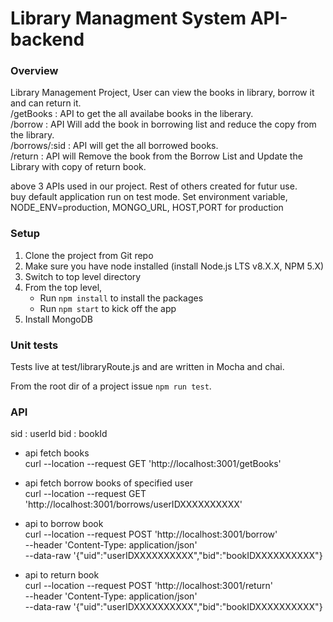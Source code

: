 # Library Managment System API-backend

### Overview
Library Management Project, User can view the books in library, borrow it and can return it.</br>
/getBooks : API to get the all availabe books in the liberary.</br>
/borrow : API Will add the book in borrowing list and reduce the copy from the library.</br>
/borrows/:sid : API will get the all borrowed books.</br>
/return : API will Remove the book from the Borrow List and Update the Library with copy of return book.</br>

above 3 APIs used in our project. Rest of others created for futur use.</br>
buy default application run on test mode. Set environment variable, NODE_ENV=production, MONGO_URL, HOST,PORT for production

### Setup
1. Clone the project from Git repo
2. Make sure you have node installed (install Node.js LTS v8.X.X, NPM 5.X)
3. Switch to top level directory
4. From the top level, 
    * Run `npm install` to install the packages
    * Run `npm start` to kick off the app
5. Install MongoDB

### Unit tests
Tests live at test/libraryRoute.js and are written in Mocha and chai.

 From the root dir of a project issue `npm run test`.
 
 ### API
 sid : userId
 bid : bookId
 * api fetch books </br>
 curl --location --request GET 'http://localhost:3001/getBooks'

 * api fetch borrow books of specified user </br>
curl --location --request GET 'http://localhost:3001/borrows/userIDXXXXXXXXXX'


 * api to borrow book </br>
curl --location --request POST 'http://localhost:3001/borrow' \
--header 'Content-Type: application/json' \
--data-raw '{"uid":"userIDXXXXXXXXXX","bid":"bookIDXXXXXXXXXX"}

 * api to return book </br>
curl --location --request POST 'http://localhost:3001/return' \
--header 'Content-Type: application/json' \
--data-raw '{"uid":"userIDXXXXXXXXXX","bid":"bookIDXXXXXXXXXX"}
